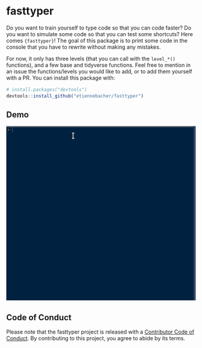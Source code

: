 
# fasttyper

<!-- badges: start -->
<!-- badges: end -->

Do you want to train yourself to type code so that you can code faster? Do you want to simulate some code so that you can test some shortcuts? Here comes `{fasttyper}`! The goal of this package is to print some code in the console that you have to rewrite without making any mistakes.

For now, it only has three levels (that you can call with the `level_*()` functions), and a few base and tidyverse functions. Feel free to mention in an issue the functions/levels you would like to add, or to add them yourself with a PR. You can install this package with:

```r
# install.packages("devtools")
devtools::install_github("etiennebacher/fasttyper")
```

## Demo

![](demo.gif)

## Code of Conduct
  
  Please note that the fasttyper project is released with a [Contributor Code of Conduct](https://contributor-covenant.org/version/2/0/CODE_OF_CONDUCT.html). By contributing to this project, you agree to abide by its terms.

